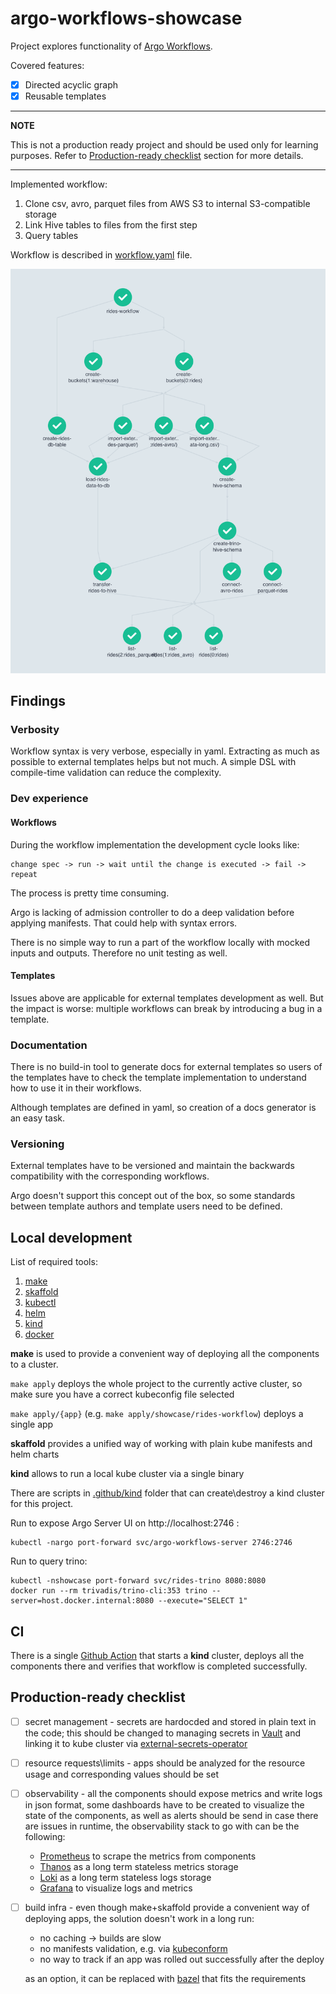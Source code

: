 # argo-workflows-showcase

Project explores functionality of [Argo Workflows](https://argoproj.github.io/workflows/).

Covered features:

- [x] Directed acyclic graph
- [x] Reusable templates

---
**NOTE**

This is not a production ready project and should be used only for learning purposes. Refer
to [Production-ready checklist](#production-ready-checklist) section for more details.

---

Implemented workflow:

1. Clone csv, avro, parquet files from AWS S3 to internal S3-compatible storage
2. Link Hive tables to files from the first step
3. Query tables

Workflow is described in [workflow.yaml](showcase/workflow.yaml) file.

![workflow](workflow.png)

## Findings

### Verbosity

Workflow syntax is very verbose, especially in yaml. Extracting as much as possible to external templates helps but not
much. A simple DSL with compile-time validation can reduce the complexity.

### Dev experience

#### Workflows

During the workflow implementation the development cycle looks like:

```text
change spec -> run -> wait until the change is executed -> fail -> repeat
```

The process is pretty time consuming.

Argo is lacking of admission controller to do a deep validation before applying manifests. That could help with syntax
errors.

There is no simple way to run a part of the workflow locally with mocked inputs and outputs. Therefore no unit testing
as well.

#### Templates

Issues above are applicable for external templates development as well. But the impact is worse: multiple workflows can
break by introducing a bug in a template.

### Documentation

There is no build-in tool to generate docs for external templates so users of the templates have to check the template
implementation to understand how to use it in their workflows.

Although templates are defined in yaml, so creation of a docs generator is an easy task.

### Versioning

External templates have to be versioned and maintain the backwards compatibility with the corresponding workflows.

Argo doesn't support this concept out of the box, so some standards between template authors and template users need to
be defined.

## Local development

List of required tools:

1. [make](https://command-not-found.com/make)
2. [skaffold](https://skaffold.dev/docs/install/#standalone-binary)
3. [kubectl](https://kubernetes.io/docs/tasks/tools/#kubectl)
4. [helm](https://helm.sh/docs/intro/install/)
5. [kind](https://kind.sigs.k8s.io/docs/user/quick-start#installation)
6. [docker](https://docs.docker.com/get-docker/)

**make** is used to provide a convenient way of deploying all the components to a cluster.

`make apply` deploys the whole project to the currently active cluster, so make sure you have a correct kubeconfig file
selected

`make apply/{app}` (e.g. `make apply/showcase/rides-workflow`) deploys a single app

**skaffold** provides a unified way of working with plain kube manifests and helm charts

**kind** allows to run a local kube cluster via a single binary

There are scripts in [.github/kind](.github/kind) folder that can create\destroy a kind cluster for this project.

Run to expose Argo Server UI on http://localhost:2746 :

```shell
kubectl -nargo port-forward svc/argo-workflows-server 2746:2746
```

Run to query trino:

```shell
kubectl -nshowcase port-forward svc/rides-trino 8080:8080
docker run --rm trivadis/trino-cli:353 trino --server=host.docker.internal:8080 --execute="SELECT 1"
```

## CI

There is a single [Github Action](https://github.com/slamdev/argo-workflows-showcase/actions/) that starts a **kind**
cluster, deploys all the components there and verifies that workflow is completed successfully.

## Production-ready checklist

- [ ] secret management - secrets are hardocded and stored in plain text in the code; this should be changed to managing
  secrets in [Vault](https://www.vaultproject.io/) and linking it to kube cluster
  via [external-secrets-operator](https://github.com/slamdev/external-secrets-operator)
- [ ] resource requests\limits - apps should be analyzed for the resource usage and corresponding values should be set
- [ ] observability - all the components should expose metrics and write logs in json format, some dashboards have to be
  created to visualize the state of the components, as well as alerts should be send in case there are issues in
  runtime, the observability stack to go with can be the following:
    * [Prometheus](https://prometheus.io/) to scrape the metrics from components
    * [Thanos](https://thanos.io/) as a long term stateless metrics storage
    * [Loki](https://grafana.com/oss/loki/) as a long term stateless logs storage
    * [Grafana](https://grafana.com/oss/grafana/) to visualize logs and metrics
- [ ] build infra - even though make+skaffold provide a convenient way of deploying apps, the solution doesn't work in a
  long run:
    * no caching -> builds are slow
    * no manifests validation, e.g. via [kubeconform](https://github.com/yannh/kubeconform)
    * no way to track if an app was rolled out successfully after the deploy

  as an option, it can be replaced with [bazel](https://bazel.build/) that fits the requirements
